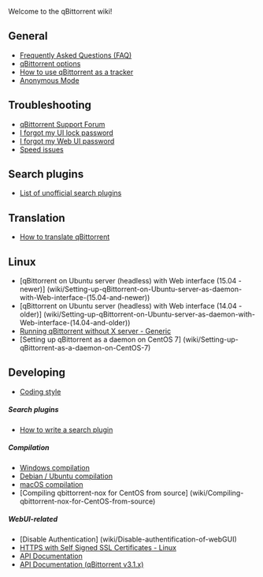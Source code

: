 Welcome to the qBittorrent wiki!

## General
* [Frequently Asked Questions (FAQ)](wiki/Frequently-Asked-Questions)
* [qBittorrent options](wiki/Explanation-of-Options-in-qBittorrent)
* [How to use qBittorrent as a tracker](wiki/How-to-use-qBittorrent-as-a-tracker)
* [Anonymous Mode](wiki/Anonymous-Mode)

## Troubleshooting
* [qBittorrent Support Forum](http://forum.qbittorrent.org/)
* [I forgot my UI lock password](wiki/I-forgot-my-UI-lock-password)
* [I forgot my Web UI password](wiki/Web-UI-password-locked-on-qBittorrent-NO-X-%28qbittorrent-nox%29)
* [Speed issues](wiki/Things-we-need-to-know-to-help-you-with-'speed'-issues)

## Search plugins
* [List of unofficial search plugins](wiki/Unofficial-search-plugins)

## Translation
* [How to translate qBittorrent](wiki/How-to-translate-qBittorrent)

## Linux
* [qBittorrent on Ubuntu server (headless) with Web interface (15.04 - newer)] (wiki/Setting-up-qBittorrent-on-Ubuntu-server-as-daemon-with-Web-interface-(15.04-and-newer))
* [qBittorrent on Ubuntu server (headless) with Web interface (14.04 - older)] (wiki/Setting-up-qBittorrent-on-Ubuntu-server-as-daemon-with-Web-interface-(14.04-and-older))
* [Running qBittorrent without X server - Generic ](wiki/Running-qBittorrent-without-X-server)
* [Setting up qBittorrent as a daemon on CentOS 7] (wiki/Setting-up-qBittorrent-as-a-daemon-on-CentOS-7)

## Developing
* [Coding style](wiki/Coding-style)

##### Search plugins
* [How to write a search plugin](wiki/How-to-write-a-search-plugin)

##### Compilation
* [Windows compilation](wiki/Windows-compilation)
* [Debian / Ubuntu compilation](wiki/Compiling-qBittorrent-on-Debian-and-Ubuntu)
* [macOS compilation](wiki/Compilation-guide-for-macOS-systems)
* [Compiling qbittorrent-nox for CentOS from source] (wiki/Compiling-qbittorrent-nox-for-CentOS-from-source)

##### WebUI-related
* [Disable Authentication] (wiki/Disable-authentification-of-webGUI)
* [HTTPS with Self Signed SSL Certificates - Linux](wiki/Linux-WebUI-setting-up-HTTPS-with-self-signed-SSL-certificates)
* [API Documentation](wiki/WebUI-API-Documentation)
* [API Documentation (qBittorrent v3.1.x)](wiki/WebUI-API-Documentation-(qBittorrent-v3.1.x))